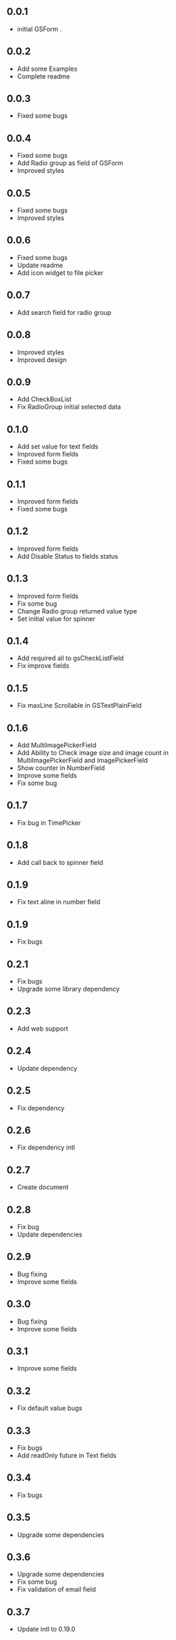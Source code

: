 ## 0.0.1

* initial GSForm .

## 0.0.2

* Add some Examples
* Complete readme

## 0.0.3

* Fixed some bugs

## 0.0.4

* Fixed some bugs
* Add Radio group as field of GSForm
* Improved styles

## 0.0.5

* Fixed some bugs
* Improved styles

## 0.0.6

* Fixed some bugs
* Update readme
* Add icon widget to file picker

## 0.0.7

* Add search field for radio group

## 0.0.8

* Improved styles
* Improved design

## 0.0.9

* Add CheckBoxList
* Fix RadioGroup initial selected data

## 0.1.0

* Add set value for text fields
* Improved form fields
* Fixed some bugs

## 0.1.1

* Improved form fields
* Fixed some bugs

## 0.1.2

* Improved form fields
* Add Disable Status to fields status

## 0.1.3

* Improved form fields
* Fix some bug
* Change Radio group returned value type
* Set initial value for spinner

## 0.1.4

* Add required all to gsCheckListField
* Fix improve fields

## 0.1.5

* Fix maxLine Scrollable in GSTextPlainField

## 0.1.6

* Add MultiImagePickerField
* Add Ability to Check image size and image count in MultiImagePickerField and ImagePickerField
* Show counter in NumberField
* Improve some fields
* Fix some bug

## 0.1.7

* Fix bug in TimePicker

## 0.1.8

* Add call back to spinner field

## 0.1.9

* Fix text aline in number field

## 0.1.9

* Fix bugs

## 0.2.1

* Fix bugs
* Upgrade some library dependency

## 0.2.3

* Add web support

## 0.2.4

* Update dependency

## 0.2.5

* Fix dependency

## 0.2.6

* Fix dependency intl

## 0.2.7

* Create document

## 0.2.8

* Fix bug
* Update dependencies

## 0.2.9

* Bug fixing
* Improve some fields

## 0.3.0

* Bug fixing
* Improve some fields

## 0.3.1

* Improve some fields

## 0.3.2

* Fix default value bugs

## 0.3.3

* Fix bugs
* Add readOnly future in Text fields

## 0.3.4

* Fix bugs

## 0.3.5

* Upgrade some dependencies

## 0.3.6

* Upgrade some dependencies
* Fix some bug
* Fix validation of email field 

## 0.3.7
* Update intl to 0.19.0
